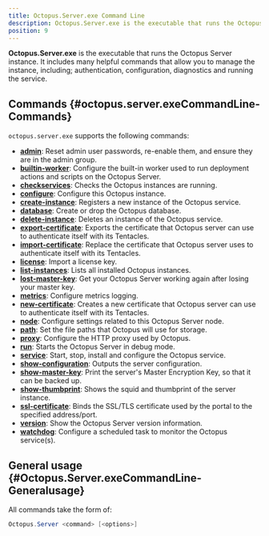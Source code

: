```yaml
---
title: Octopus.Server.exe Command Line
description: Octopus.Server.exe is the executable that runs the Octopus instance, it can also be called from the command line.
position: 9
---
```


**Octopus.Server.exe** is the executable that runs the Octopus Server instance. It includes many helpful commands that allow you to manage the instance, including; authentication, configuration, diagnostics and running the service.

## Commands {#octopus.server.exeCommandLine-Commands}

`octopus.server.exe` supports the following commands:

- **[admin](/docs\api-and-integration\octopus.server.exe-command-line/admin.md)**:  Reset admin user passwords, re-enable them, and ensure they are in the admin group.
- **[builtin-worker](/docs\api-and-integration\octopus.server.exe-command-line/builtin-worker.md)**:  Configure the built-in worker used to run deployment actions and scripts on the Octopus Server.
- **[checkservices](/docs\api-and-integration\octopus.server.exe-command-line/checkservices.md)**:  Checks the Octopus instances are running.
- **[configure](/docs\api-and-integration\octopus.server.exe-command-line/configure.md)**:  Configure this Octopus instance.
- **[create-instance](/docs\api-and-integration\octopus.server.exe-command-line/create-instance.md)**:  Registers a new instance of the Octopus service.
- **[database](/docs\api-and-integration\octopus.server.exe-command-line/database.md)**:  Create or drop the Octopus database.
- **[delete-instance](/docs\api-and-integration\octopus.server.exe-command-line/delete-instance.md)**:  Deletes an instance of the Octopus service.
- **[export-certificate](/docs\api-and-integration\octopus.server.exe-command-line/export-certificate.md)**:  Exports the certificate that Octopus server can use to authenticate itself with its Tentacles.
- **[import-certificate](/docs\api-and-integration\octopus.server.exe-command-line/import-certificate.md)**:  Replace the certificate that Octopus server uses to authenticate itself with its Tentacles.
- **[license](/docs\api-and-integration\octopus.server.exe-command-line/license.md)**:  Import a license key.
- **[list-instances](/docs\api-and-integration\octopus.server.exe-command-line/list-instances.md)**:  Lists all installed Octopus instances.
- **[lost-master-key](/docs\api-and-integration\octopus.server.exe-command-line/lost-master-key.md)**:  Get your Octopus Server working again after losing your master key.
- **[metrics](/docs\api-and-integration\octopus.server.exe-command-line/metrics.md)**:  Configure metrics logging.
- **[new-certificate](/docs\api-and-integration\octopus.server.exe-command-line/new-certificate.md)**:  Creates a new certificate that Octopus server can use to authenticate itself with its Tentacles.
- **[node](/docs\api-and-integration\octopus.server.exe-command-line/node.md)**:  Configure settings related to this Octopus Server node.
- **[path](/docs\api-and-integration\octopus.server.exe-command-line/path.md)**:  Set the file paths that Octopus will use for storage.
- **[proxy](/docs\api-and-integration\octopus.server.exe-command-line/proxy.md)**:  Configure the HTTP proxy used by Octopus.
- **[run](/docs\api-and-integration\octopus.server.exe-command-line/run.md)**:  Starts the Octopus Server in debug mode.
- **[service](/docs\api-and-integration\octopus.server.exe-command-line/service.md)**:  Start, stop, install and configure the Octopus service.
- **[show-configuration](/docs\api-and-integration\octopus.server.exe-command-line/show-configuration.md)**:  Outputs the server configuration.
- **[show-master-key](/docs\api-and-integration\octopus.server.exe-command-line/show-master-key.md)**:  Print the server's Master Encryption Key, so that it can be backed up.
- **[show-thumbprint](/docs\api-and-integration\octopus.server.exe-command-line/show-thumbprint.md)**:  Shows the squid and thumbprint of the server instance.
- **[ssl-certificate](/docs\api-and-integration\octopus.server.exe-command-line/ssl-certificate.md)**:  Binds the SSL/TLS certificate used by the portal to the specified address/port.
- **[version](/docs\api-and-integration\octopus.server.exe-command-line/version.md)**:  Show the Octopus Server version information.
- **[watchdog](/docs\api-and-integration\octopus.server.exe-command-line/watchdog.md)**:  Configure a scheduled task to monitor the Octopus service(s).

## General usage {#Octopus.Server.exeCommandLine-Generalusage}

All commands take the form of:

```powershell
Octopus.Server <command> [<options>]
```
